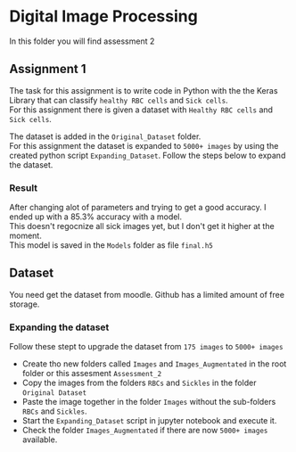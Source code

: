 # Digital Image Processing
In this folder you will find assessment 2

## Assignment 1
The task for this assignment is to write code in Python with the the Keras Library that can classify `healthy RBC cells` and `Sick cells`. <br />
For this assignment there is given a dataset with `Healthy RBC cells` and `Sick cells`. <br />

The dataset is added in the `Original_Dataset` folder. <br />
For this assignment the dataset is expanded to `5000+ images` by using the created python script `Expanding_Dataset`. Follow the steps below to expand the dataset.

### Result
After changing alot of parameters and trying to get a good accuracy. I ended up with a 85.3% accuracy with a model. <br />
This doesn't regocnize all sick images yet, but I don't get it higher at the moment. <br />
This model is saved in the `Models` folder as file `final.h5`

## Dataset
You need get the dataset from moodle.
Github has a limited amount of free storage.

### Expanding the dataset
Follow these stept to upgrade the dataset from `175 images` to `5000+ images`
- Create tho new folders called `Images` and `Images_Augmentated` in the root folder or this assesment `Assessment_2`
- Copy the images from the folders `RBCs` and `Sickles` in the folder `Original Dataset`
- Paste the image together in the folder `Images` without the sub-folders `RBCs` and `Sickles`.
- Start the `Expanding_Dataset` script in jupyter notebook and execute it.
- Check the folder `Images_Augmentated` if there are now `5000+ images` available.
